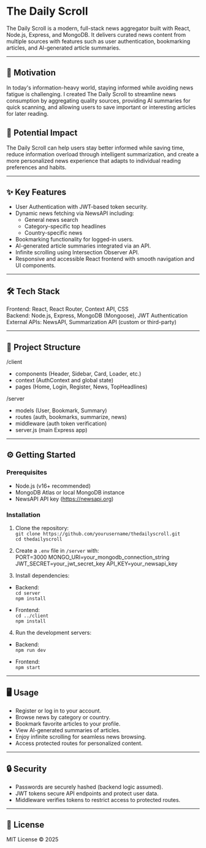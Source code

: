 # The Daily Scroll

The Daily Scroll is a modern, full-stack news aggregator built with React, Node.js, Express, and MongoDB. It delivers curated news content from multiple sources with features such as user authentication, bookmarking articles, and AI-generated article summaries.

---

## 🎯 Motivation

In today's information-heavy world, staying informed while avoiding news fatigue is challenging. I created The Daily Scroll to streamline news consumption by aggregating quality sources, providing AI summaries for quick scanning, and allowing users to save important or interesting articles for later reading.

## 🚀 Potential Impact

The Daily Scroll can help users stay better informed while saving time, reduce information overload through intelligent summarization, and create a more personalized news experience that adapts to individual reading preferences and habits.


---

## ✨ Key Features

- User Authentication with JWT-based token security.
- Dynamic news fetching via NewsAPI including:
  - General news search
  - Category-specific top headlines
  - Country-specific news
- Bookmarking functionality for logged-in users.
- AI-generated article summaries integrated via an API.
- Infinite scrolling using Intersection Observer API.
- Responsive and accessible React frontend with smooth navigation and UI components.

---

## 🛠 Tech Stack

Frontend: React, React Router, Context API, CSS  
Backend: Node.js, Express, MongoDB (Mongoose), JWT Authentication  
External APIs: NewsAPI, Summarization API (custom or third-party)  

---

## 📂 Project Structure

/client  
  - components (Header, Sidebar, Card, Loader, etc.)  
  - context (AuthContext and global state)  
  - pages (Home, Login, Register, News, TopHeadlines)  

/server  
  - models (User, Bookmark, Summary)  
  - routes (auth, bookmarks, summarize, news)  
  - middleware (auth token verification)  
  - server.js (main Express app)  

---

## ⚙️ Getting Started

### Prerequisites

- Node.js (v16+ recommended)  
- MongoDB Atlas or local MongoDB instance  
- NewsAPI API key (https://newsapi.org)  

### Installation

1. Clone the repository:  
   `git clone https://github.com/yourusername/thedailyscroll.git`  
   `cd thedailyscroll`

2. Create a `.env` file in `/server` with:  
PORT=3000
MONGO_URI=your_mongodb_connection_string
JWT_SECRET=your_jwt_secret_key
API_KEY=your_newsapi_key

3. Install dependencies:  

- Backend:  
  `cd server`  
  `npm install`

- Frontend:  
  `cd ../client`  
  `npm install`

4. Run the development servers:  

- Backend:  
  `npm run dev`  

- Frontend:  
  `npm start`

---

## 🖥 Usage

- Register or log in to your account.  
- Browse news by category or country.  
- Bookmark favorite articles to your profile.  
- View AI-generated summaries of articles.  
- Enjoy infinite scrolling for seamless news browsing.  
- Access protected routes for personalized content.

---

## 🔒 Security

- Passwords are securely hashed (backend logic assumed).  
- JWT tokens secure API endpoints and protect user data.  
- Middleware verifies tokens to restrict access to protected routes.

---

## 📄 License

MIT License © 2025
